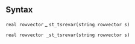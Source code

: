 ## Syntax

`real rowvector`<span class="nowrap"> _
`st_tsrevar(string rowvector s)`

`real rowvector _st_tsrevar(string rowvector s)`
